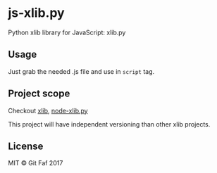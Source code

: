 # js-xlib.py

Python xlib library for JavaScript: xlib.py

## Usage

Just grab the needed .js file and use in `script` tag.

## Project scope

Checkout [xlib](https://github.com/gitfaf/xlib), [node-xlib.py](https://github.com/gitfaf/node-xlib.py)

This project will have independent versioning than other xlib projects.

## License

MIT &copy; Git Faf 2017
